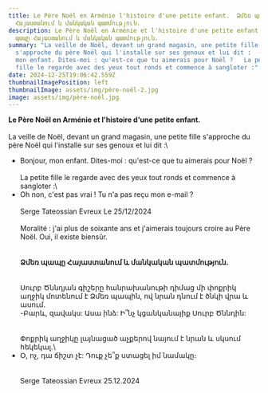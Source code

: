 ```yaml
---
title: Le Père Noël en Arménie l'histoire d'une petite enfant.  Ձմեռ պապը
  Հայաստանում և մանկական պատմություն.
description: Le Père Noël en Arménie et l'histoire d'une petite enfant.  Ձմեռ
  պապը Հայաստանում և մանկական պատմություն.
summary: "La veille de Noël, devant un grand magasin, une petite fille
  s'approche du père Noël qui l'installe sur ses genoux et lui dit :  - Bonjour,
  mon enfant. Dites-moi : qu'est-ce que tu aimerais pour Noël ?   La petite
  fille le regarde avec des yeux tout ronds et commence à sangloter :"
date: 2024-12-25T19:06:42.559Z
thumbnailImagePosition: left
thumbnailImage: assets/img/père-noël-2.jpg
image: assets/img/père-noêl.jpg
---
```

**Le Père Noël en Arménie et l'histoire d'une petite enfant.**\
\
La veille de Noël, devant un grand magasin, une petite fille s'approche du père Noël qui l'installe sur ses genoux et lui dit :\

* Bonjour, mon enfant. Dites-moi : qu'est-ce que tu aimerais pour Noël ?\
  \
  La petite fille le regarde avec des yeux tout ronds et commence à sangloter :\
* Oh non, c'est pas vrai ! Tu n'a pas reçu mon e-mail ?\
  \
  Serge Tateossian Evreux Le 25/12/2024\
  \
  Moralité : j'ai plus de soixante ans et j'aimerais toujours croire au Père Noël. Oui, il existe biensûr.\
  \
  **\
  Ձմեռ պապը Հայաստանում և մանկական պատմություն.**\
  \
  \
  Սուրբ Ծննդյան գիշերը հանրախանութի դիմաց մի փոքրիկ աղջիկ մոտենում է Ձմեռ պապին, ով նրան դնում է ծնկի վրա և ասում.\
  -Բարև, զավակս: Ասա ինձ: Ի՞նչ կցանկանայիք Սուրբ Ծննդին:\
  \
  \
  Փոքրիկ աղջիկը լայնացած աչքերով նայում է նրան և սկսում հեկեկալ.\
* Օ, ոչ, դա ճիշտ չէ: Դուք չե՞ք ստացել իմ նամակը։\
  \
  \
  Serge Tateossian Evreux 25.12.2024
